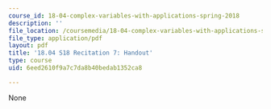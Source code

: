 ```yaml
---
course_id: 18-04-complex-variables-with-applications-spring-2018
description: ''
file_location: /coursemedia/18-04-complex-variables-with-applications-spring-2018/6eed2610f9a7c7da8b40bedab1352ca8_MIT18_04S18_Recit7-handout.pdf
file_type: application/pdf
layout: pdf
title: '18.04 S18 Recitation 7: Handout'
type: course
uid: 6eed2610f9a7c7da8b40bedab1352ca8

---
```

None